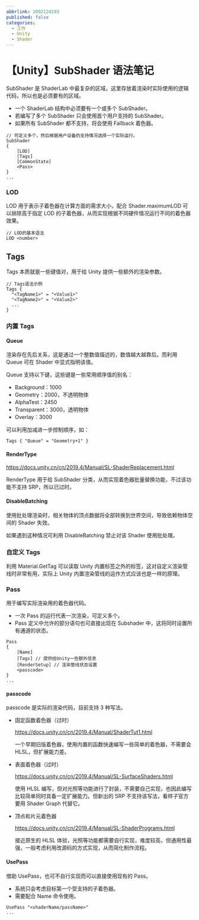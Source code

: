 ```yaml
---
abbrlink: 2092124193
published: false
categories:
  - 工作
  - Unity
  - Shader
---
```


# 【Unity】SubShader 语法笔记

SubShader 是 ShaderLab 中最复杂的区域，这里存放着渲染时实际使用的逻辑代码，所以也是必须要有的区域。

- 一个 ShaderLab 结构中必须要有一个或多个 SubShader。
- 若编写了多个 SubShader 只会使用首个用户支持的 SubShader。
- 如果所有 SubShader 都不支持，将会使用 Fallback 着色器。

```shaderlab
// 可定义多个，然后根据用户设备的支持情况选择一个实际运行。
SubShader
{
    [LOD]
    [Tags]
    [CommonState]
    <Pass>
}
...
```

### LOD

LOD 用于表示子着色器在计算方面的需求大小，配合 Shader.maximumLOD 可以排除高于指定 LOD 的子着色器，从而实现根据不同硬件情况运行不同的着色器效果。

```subShader
// LOD的基本语法
LOD <number>
```

## Tags

Tags 本质就是一些键值对，用于给 Unity 提供一些额外的渲染参数。

```shaderlab
// Tags语法示例
Tags {
  "<TagName1>" = "<Value1>"
  "<TagName2>" = "<Value2>"
  ...
}
```

### 内置 Tags

#### Queue

渲染存在先后关系，这是通过一个整数值描述的，数值越大越靠后。而利用 Queue 可在 Shader 中显式指明该值。

Queue 支持以下键，这些键是一些常用顺序值的别名：

- Background：1000
- Geometry：2000，不透明物体
- AlphaTest：2450
- Transparent：3000，透明物体
- Overlay：3000

可以利用加减进一步控制顺序，如：

```shaderlab
Tags { "Queue" = "Geometry+1" }
```

#### RenderType

https://docs.unity.cn/cn/2019.4/Manual/SL-ShaderReplacement.html

RenderType 用于给 SubShader 分类，从而实现着色器批量替换功能，不过该功能不支持 SRP，所以已过时。

#### DisableBatching

使用批处理渲染时，相关物体的顶点数据将全部转换到世界空间，导致依赖物体空间的 Shader 失效。

如果遇到这种情况可利用 DisableBatching 禁止对该 Shader 使用批处理。



### 自定义 Tags

利用 Material.GetTag 可以读取 Unity 内置标签之外的标签，这对自定义渲染管线时非常有用，实际上 Unity 内置渲染管线的运作方式应该也是一样的原理。

### Pass

用于编写实际渲染用的着色器代码。

- 一次 Pass 的运行代表一次渲染，可定义多个。
- Pass 定义中允许的部分语句也可直接出现在 Subshader 中，这将同时设置所有通道的状态。

```shaderlab
Pass
{
    [Name]
    [Tags] // 提供给Unity一些额外信息
    [RenderSetup] // 渲染管线状态设置
    <passcode>
}
...
```

#### passcode

passcode 是实际的渲染代码，目前支持 3 种写法。

- 固定函数着色器（过时）

  <https://docs.unity.cn/cn/2019.4/Manual/ShaderTut1.html>

  一个早期旧版着色器，使用内置的函数快速编写一些简单的着色器，不需要会 HLSL，但扩展能力差。

- 表面着色器（过时）

  <https://docs.unity.cn/cn/2019.4/Manual/SL-SurfaceShaders.html>

  使用 HLSL 编写，但对光照等功能进行了封装，不需要自己实现，也因此编写比较简单同时具备一定扩展能力。但新出的 SRP 不支持该写法，看样子官方要用 Shader Graph 代替它。

- 顶点和片元着色器

  <https://docs.unity.cn/cn/2019.4/Manual/SL-ShaderPrograms.html>

  接近原生的 HLSL 体验，光照等功能都需要自行实现，难度较高，但通用性最强，一般考虑利用改源码的方式实现，从而简化制作流程。

#### UsePass

借助 UsePass，也可不自行实现而可以直接使用现有的 Pass。

- 系统只会考虑目标第一个受支持的子着色器。
- 需要配合 Name 命令使用。

```shaderlab
UsePass "<shaderName/passName>"
...
```
